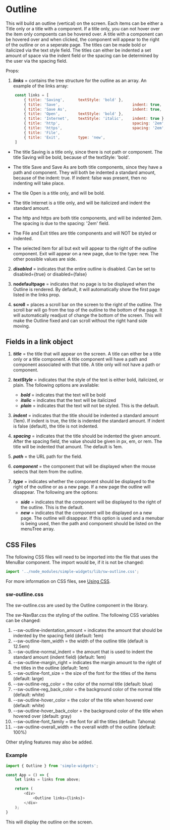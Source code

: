 # Outline

This will build an outline (vertical) on the screen.  Each items can be either a Title only or a title with a component.  If a title only, you can not hover over the item only compoents can be hovered over.  A title with a component can be hovered over and when clicked, the component will appear to the right of the outline or on a seperate page.  The titles can be made bold or italicized via the text style field.  The titles can either be indented a set amount of space via the indent field or the spacing can be determined by the user via the spacing field.  

Props:

1.  ***links*** = contains the tree structure for the outline as an array.  An example of the links array:
```js
    const links = [
        { title: 'Saving',      textStyle: 'bold' },
        { title: 'Save',                                indent: true,   path: '/save',      component: () => <Save></Save> },
        { title: 'Save As',                             indent: true,   path: '/saveas',    component: () => <SaveAs></SaveAs> },
        { title: 'Open',        textStyle: 'bold' },
        { title: 'Internet',    textStyle: 'italic',    indent: true },
        { title: 'http',                                spacing: '2em', path: '/insecure',  component: () => <Http></Http> },
        { title: 'https',                               spacing: '2em', path: '/secure',    component: () => <Https></Https> },
        { title: 'File',                                                path: '/file',      component: () => <File></File> }
        { title: 'Exit',        type: 'new',                            path: '/exit',      component: () => <Exit></Exit> },
    ]
```
- The title Saving is a title only, since there is not path or component.  The title Saving will be bold, because of the textStyle: 'bold'.

- The title Save and Save As are both title components, since they have a path and component.  They will both be indented a standard amount, because of the indent: true.  If indent: false was present, then no indenting will take place.

- The tile Open is a title only, and will be bold.

- The title Internet is a title only, and will be italicized and indent the standard amount.

- The http and https are both title components, and will be indented 2em.  The spacing is due to the spacing: '2em' field.

- The File and Exit titles are title components and will NOT be styled or indented.

- The selected item for all but exit will appear to the right of the outline component.  Exit will appear on a new page, due to the type: new.  The other possible values are side.

2. ***disabled*** = indicates that the entire outline is disabled.  Can be set to disabled={true} or disabled={false}

3. **nodefaultpage** = indicates that no page is to be displayed when the Outline is rendered.  By default, it will automatically show the first page listed in the links prop.

4. **scroll** = places a scroll bar on the screen to the right of the outline.  The scroll bar will go from the top of the outline to the bottom of the page.  It will automatically readjust of change the bottom of the screen.  This will make the Outline fixed and can scroll without the right hand side moving.


## Fields in a link object

1. ***title*** = the title that will appear on the screen.  A title can either be a title only or a title component.  A title component will have a path and component associated with that title.  A title only will not have a path or component.

2. ***textStyle*** = indicates that the style of the text is either bold, italicized, or plain.  The following options are available:
    - ***bold*** = indicates that the text will be bold
    - ***italic*** = indicates that the text will be italicized
    - ***plain*** = indicates that the text will not be styled.  This is the default.

3. ***indent*** = indicates that the title should be indented a standard amount (1em).  If indent is true, the title is indented the standard amount.  If indent is false (default), the title is not indented.

4. ***spacing*** = indicates that the title should be indented the given amount.  After the spacing field, the value should be given in px, em, or rem.  The title will be indented that amount.  The default is 1em.

5. ***path*** = the URL path for the field.

6. ***component*** = the component that will be displayed when the mouse selects that item from the outline.

7. ***type*** = indicates whether the component should be displayed to the right of the outline or as a new page.  If a new page the outline will disappear.  The following are the options:
    - ***side*** = indicates that the component will be displayed to the right of the outline.  This is the default.
    - ***new*** = indicates that the component will be displayed on a new page.  The outline will disappear.  If this option is used and a menubar is being used, then the path and component should be listed on the menuTree array.



## CSS Files

The following CSS files will need to be imported into the file that uses the MenuBar component.  The import would be, if it is not be changed:

```javascript
import '../node_modules/simple-widgets/lib/sw-outline.css';
```

For more information on CSS files, see [Using CSS](./UsingCSS.md).


### sw-outline.css

The sw-outline.css are used by the Outline component in the library.  

The sw-NavBar.css the styling of the outline.  The following CSS variables can be changed:

1. --sw-outline-indentation_amount = indicates the amount that should be indented by the spacing field (default: 1em)
2. --sw-outline-item_width = the width of the outline title (default is 12.5em)
3. --sw-outline-normal_indent = the amount that is used to indent the standard amount (indent field) (default: 1em)
4. --sw-outline-margin_right = indicates the margin amount to the right of the titles in the outline (default: 1em)
5. --sw-outline-font_size = the size of the font for the titles of the items (default: large)
6. --sw-outline-reg_color = the color of the normal title (default: blue)
7. --sw-outline-reg_back_color = the background color of the normal title (default: white)
8. --sw-outline-hover_color = the color of the title when hovered over (default: white)
9. --sw-outline-hover_back_color = the background color of the title when hovered over (default: gray)
10. --sw-outline-font_family = the font for all the titles (default: Tahoma)
11. --sw-outline-overall_width = the overall width of the outline (default: 100%)

Other styling features may also be added.

### Example

```js
import { Outline } from 'simple-widgets';

const App = () => {
    let links = links from above;

    return (
        <div>
            <Outline links={links}>
        </div>
    );
}

```

This will display the outline on the screen.

